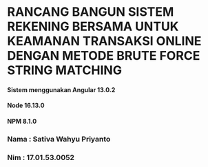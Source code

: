 # RANCANG BANGUN SISTEM REKENING BERSAMA UNTUK KEAMANAN TRANSAKSI ONLINE DENGAN METODE BRUTE FORCE STRING MATCHING

#### Sistem menggunakan Angular 13.0.2
#### Node 16.13.0
#### NPM 8.1.0

### Nama : Sativa Wahyu Priyanto
### Nim : 17.01.53.0052
